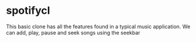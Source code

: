 # spotifycl
This basic clone has all the features found in a typical music application. We can add, play, pause and seek songs using the seekbar
